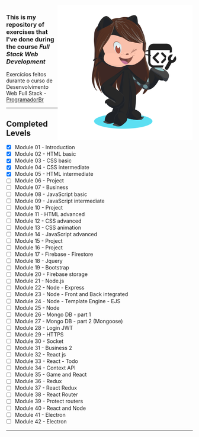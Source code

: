 <img src="images/octocat-dweb-365x365px.png" align="right">

### This is my repository of exercises that I've done during the course ***Full Stack Web Development*** 
 Exercícios feitos durante o curso de Desenvolvimento Web Full Stack - [ProgramadorBr](https://programadorbr.com/)
 ***
## Completed Levels
- [x] Module 01 - Introduction
- [x] Module 02 - HTML basic
- [x] Module 03 - CSS basic
- [x] Module 04 - CSS intermediate
- [x] Module 05 - HTML intermediate
- [ ] Module 06 - Project
- [ ] Module 07 - Business
- [ ] Module 08 - JavaScript basic
- [ ] Module 09 - JavaScript intermediate
- [ ] Module 10 - Project
- [ ] Module 11 - HTML advanced
- [ ] Module 12 - CSS advanced
- [ ] Module 13 - CSS animation
- [ ] Module 14 - JavaScript advanced
- [ ] Module 15 - Project
- [ ] Module 16 - Project
- [ ] Module 17 - Firebase - Firestore
- [ ] Module 18 - Jquery
- [ ] Module 19 - Bootstrap
- [ ] Module 20 - Firebase storage
- [ ] Module 21 - Node.js
- [ ] Module 22 - Node - Express
- [ ] Module 23 - Node - Front and Back integrated
- [ ] Module 24 - Node - Template Engine - EJS
- [ ] Module 25 - Node
- [ ] Module 26 - Mongo DB - part 1
- [ ] Module 27 - Mongo DB - part 2 (Mongoose)
- [ ] Module 28 - Login JWT
- [ ] Module 29 - HTTPS
- [ ] Module 30 - Socket
- [ ] Module 31 - Business 2
- [ ] Module 32 - React js
- [ ] Module 33 - React - Todo
- [ ] Module 34 - Context API
- [ ] Module 35 - Game and React
- [ ] Module 36 - Redux
- [ ] Module 37 - React Redux
- [ ] Module 38 - React Router
- [ ] Module 39 - Protect routers
- [ ] Module 40 - React and Node
- [ ] Module 41 - Electron
- [ ] Module 42 - Electron
***
